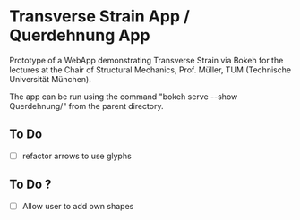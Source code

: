 # Transverse Strain App / Querdehnung App

Prototype of a WebApp demonstrating Transverse Strain via Bokeh for the lectures at the Chair of Structural Mechanics, Prof. Müller, TUM (Technische Universität München).

The app can be run using the command "bokeh serve --show Querdehnung/" from the parent directory.

## To Do
- [ ] refactor arrows to use glyphs

## To Do ? 
- [ ] Allow user to add own shapes
